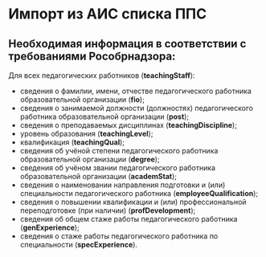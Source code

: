 # Импорт из АИС списка ППС

## Необходимая информация в соответствии с требованиями Рособрнадзора:

Для всех педагогических работников (__teachingStaff__):
- сведения о фамилии, имени, отчестве педагогического работника образовательной организации (__fio__);
- сведения о занимаемой должности (должностях) педагогического работника образовательной организации (__post__);
- сведения о преподаваемых дисциплинах (__teachingDiscipline__);
- уровень образования (__teachingLevel__);
- квалификация (__teachingQual__);
- сведения об учёной степени педагогического работника образовательной организации (__degree__);
- сведения об учёном звании педагогического работника образовательной организации (__academStat__);
- сведения о наименовании направления подготовки и (или) специальности педагогического работника (__employeeQualification__);
- сведения о повышении квалификации и (или) профессиональной переподготовке (при наличии) (__profDevelopment__);
- сведения об общем стаже работы педагогического работника (__genExperience__);
- сведения о стаже работы педагогического работника по специальности (__specExperience__).

